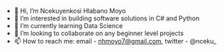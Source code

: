- 👋 Hi, I’m Ncekuyenkosi Hlabano Moyo
- 👀 I’m interested in building software solutions in C# and Python
- 🌱 I’m currently learning Data Science
- 💞️ I’m looking to collaborate on any beginner level projects
- 📫 How to reach me: email - nhmoyo7@gmail.com, twitter - @nceku_

<!---
nceku/nceku is a ✨ special ✨ repository because its `README.md` (this file) appears on your GitHub profile.
You can click the Preview link to take a look at your changes.
--->
